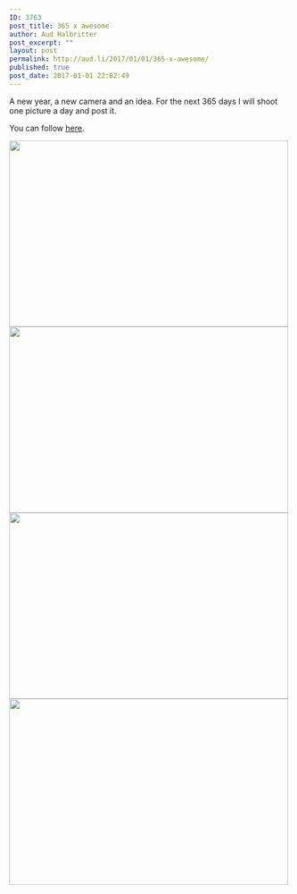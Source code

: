 ```yaml
---
ID: 3763
post_title: 365 x awesome
author: Aud Halbritter
post_excerpt: ""
layout: post
permalink: http://aud.li/2017/01/01/365-x-awesome/
published: true
post_date: 2017-01-01 22:02:49
---
```

A new year, a new camera and an idea. For the next 365 days I will shoot one picture a day and post it.

You can follow <a href="http://audhalbritter.tumblr.com/">here</a>.

<a href="http://aud.li/wp-content/uploads/2017/01/MG_0050.jpg"><img class="alignnone size-medium wp-image-3766" src="http://aud.li/wp-content/uploads/2017/01/MG_0050-500x333.jpg" alt="" width="500" height="333" /></a> <a href="http://aud.li/wp-content/uploads/2017/01/MG_5967.jpg"><img class="alignnone size-medium wp-image-3767" src="http://aud.li/wp-content/uploads/2017/01/MG_5967-500x333.jpg" alt="" width="500" height="333" /></a> <a href="http://aud.li/wp-content/uploads/2017/01/MG_5973.jpg"><img class="alignnone size-medium wp-image-3768" src="http://aud.li/wp-content/uploads/2017/01/MG_5973-500x333.jpg" alt="" width="500" height="333" /></a> <a href="http://aud.li/wp-content/uploads/2017/01/MG_5979.jpg"><img class="alignnone size-medium wp-image-3769" src="http://aud.li/wp-content/uploads/2017/01/MG_5979-500x333.jpg" alt="" width="500" height="333" /></a>